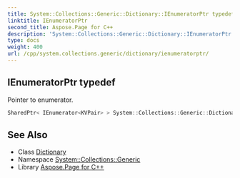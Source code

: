 ```yaml
---
title: System::Collections::Generic::Dictionary::IEnumeratorPtr typedef
linktitle: IEnumeratorPtr
second_title: Aspose.Page for C++
description: 'System::Collections::Generic::Dictionary::IEnumeratorPtr typedef. Pointer to enumerator in C++.'
type: docs
weight: 400
url: /cpp/system.collections.generic/dictionary/ienumeratorptr/
---
```

## IEnumeratorPtr typedef


Pointer to enumerator.

```cpp
SharedPtr< IEnumerator<KVPair> > System::Collections::Generic::Dictionary< TKey, TValue >::IEnumeratorPtr
```

## See Also

* Class [Dictionary](../)
* Namespace [System::Collections::Generic](../../)
* Library [Aspose.Page for C++](../../../)
